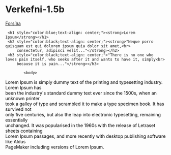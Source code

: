 # Verkefni-1.5b
<!DOCTYPE HTML>
<html>
    <title>Dummy text</title>
    <meta charset="utf-8" /> 
               <style>
                div {
                  border: 1px solid blue;
                  margin-top: 200px;
                  margin-bottom: 200px;
                  margin-right: 200px;
                  margin-left: 200px;
                                      }
                </style>
      <a href=”https://lipsum.com/”> Forsíða </a>
           
     <h1 style="color:blue;text-align: center;"><strong>Lorem Ipsum</strong></h1>
     <h2 style="color:black;text-align: center;"><strong>"Neque porro quisquam est qui dolorem ipsum quia dolor sit amet,<br>
         consectetur, adipisci velit..."</strong></h2>
     <h3 style="color:black;text-align: center;">"There is no one who loves pain itself, who seeks after it and wants to have it, simply<br>
         because it is pain..."</strong></h3>

            <body>
<o style="color:black;text-align: left">Lorem Ipsum is simply dummy text of the printing and typesetting industry. Lorem Ipsum has<br>
been the industry's standard dummy text ever since the 1500s, when an unknown printer<br>
took a galley of type and scrambled it to make a type specimen book. It has survived not<br>
only five centuries, but also the leap into electronic typesetting, remaining essentially<br> 
unchanged. It was popularised in the 1960s with the release of Letraset sheets containing<br>
Lorem Ipsum passages, and more recently with desktop publishing software like Aldus<br> 
PageMaker including versions of Lorem Ipsum.<br>
</o>
            </body>
